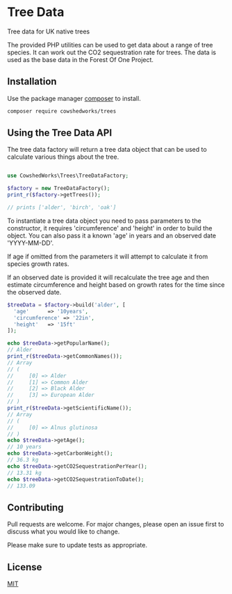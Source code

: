 # Tree Data

Tree data for UK native trees

The provided PHP utilities can be used to get data about a range of tree species. It can work out the CO2 sequestration rate for trees. The data is used as the base data in the Forest Of One Project.

## Installation

Use the package manager [composer](https://getcomposer.org/) to install.

```bash
composer require cowshedworks/trees
```

## Using the Tree Data API

The tree data factory will return a tree data object that can be used to calculate various things about the tree.

```PHP

use CowshedWorks\Trees\TreeDataFactory;

$factory = new TreeDataFactory();
print_r($factory->getTrees());

// prints ['alder', 'birch', 'oak']
```

To instantiate a tree data object you need to pass parameters to the constructor, it requires 'circumference' and 'height' in order to build the object. You can also pass it a known 'age' in years and an observed date 'YYYY-MM-DD'.

If age if omitted from the parameters it will attempt to calculate it from species growth rates.

If an observed date is provided it will recalculate the tree age and then estimate circumference and height based on growth rates for the time since the observed date.


```PHP
$treeData = $factory->build('alder', [
  'age'      => '10years',
  'circumference' => '22in',
  'height'   => '15ft'
]);

echo $treeData->getPopularName();
// Alder
print_r($treeData->getCommonNames());
// Array
// (
//     [0] => Alder
//     [1] => Common Alder
//     [2] => Black Alder
//     [3] => European Alder
// )
print_r($treeData->getScientificName());
// Array
// (
//     [0] => Alnus glutinosa
// )
echo $treeData->getAge();
// 10 years
echo $treeData->getCarbonWeight();
// 36.3 kg
echo $treeData->getCO2SequestrationPerYear();
// 13.31 kg
echo $treeData->getCO2SequestrationToDate();
// 133.09
```


## Contributing
Pull requests are welcome. For major changes, please open an issue first to discuss what you would like to change.

Please make sure to update tests as appropriate.

## License
[MIT](https://choosealicense.com/licenses/mit/)
